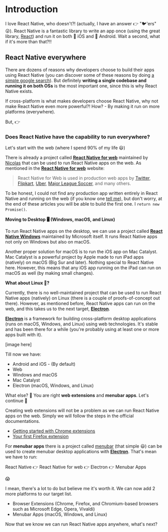 # Introduction

I love React Native, who doesn't?! (actually, I have an answer 👉 "🐦'ers" 😜). React Native is a fantastic library to write an app once (using the great library, [React](https://reactjs.org/)) and run it on both 🍎 iOS and 🤖 Android. Wait a second, what if it's more than that?!!

## React Native everywhere

There are dozens of reasons why developers choose to build their apps using React Native (you can discover some of these reasons by doing [a simple google search](https://googlethatforyou.com?q=Why%20Use%20React%20Native%20for%20Your%20Mobile%20App?)). But definitely **writing a single codebase and running it on both OSs** is the most important one, since this is why React Native exists.

If cross-platform is what makes developers choose React Native, why not make React Native even more powerful?! How? - By making it run on more platforms (everywhere).

But, 👉

### Does React Native have the capability to run everywhere?

Let's start with the web (where I spend 90% of my life 😃)

There is already a project called [**React Native for web**](https://necolas.github.io/react-native-web/) maintained by [Nicolas](https://twitter.com/necolas) that can be used to run React Native apps on the web. As mentioned in the [**React Native for web**](https://necolas.github.io/react-native-web/) website:

> React Native for Web is used in production web apps by [Twitter](https://twitter.com/), [Flipkart](https://twitter.com/naqvitalha/status/969577892991549440), [Uber](https://www.youtube.com/watch?v=RV9rxrNIxnY), [Major League Soccer](https://matchcenter.mlssoccer.com/), and many others.

To be honest, I could not find any production app written entirely in React Native and running on the web (if you know one [tell me](https://twitter.com/compose/tweet?text=@yamankatby)), but don't worry, at the end of these articles you will be able to build the first one. I `return new Promise()`.

**Moving to Desktop 🖥 (Windows, macOS, and Linux)**

To run React Native apps on the desktop, we can use a project called [**React Native Windows**](https://microsoft.github.io/react-native-windows/) maintained by Microsoft itself. It runs React Native apps not only on Windows but also on macOS.

Another proper solution for macOS is to run the iOS app on Mac Catalyst. Mac Catalyst is a powerful project by Apple made to run iPad apps (natively) on macOS (Big Sur and later). Nothing special to React Native here. However, this means that any iOS app running on the iPad can run on macOS as well (by making small changes).

**What about Linux 🐧?**

Currently, there is no well-maintained project that can be used to run React Native apps (natively) on Linux (there is a couple of proofs-of-concept out there). However, as mentioned before, React Native apps can run on the web, and this takes us to the next target, [**Electron**](https://electronjs.org/).

[**Electron**](https://electronjs.org/) is a framework for building cross-platform desktop applications (runs on macOS, Windows, and Linux) using web technologies. It's stable and has been there for a while (you're probably using at least one or more apps built with it).

[image here]

Till now we have:

- Android and iOS - (By default)
- Web
- Windows and macOS
- Mac Catalyst
- Electron (macOS, Windows, and Linux)

What else? 🤔 You are right **web extensions** and **menubar apps**. Let's continue 💨

Creating web extensions will not be a problem as we can run React Native apps on the web. Simply we will follow the steps in the official documentations.

- [Getting started with Chrome extensions](https://developer.chrome.com/docs/extensions/mv3/getstarted/)
- [Your first Firefox extension](https://developer.mozilla.org/en-US/docs/Mozilla/Add-ons/WebExtensions/Your_first_WebExtension)

For **menubar apps** there is a project called [menubar](https://github.com/maxogden/menubar) (that simple 😃) can be used to create menubar desktop applications with [**Electron**](https://electronjs.org/). That's mean we have to run:

React Native 👉 React Native for web 👉 Electron 👉 Menubar Apps

😱

I mean, there's a lot to do but believe me it's worth it. We can now add 2 more platforms to our target list.

- Browser Extensions (Chrome, Firefox, and Chromium-based browsers such as Microsoft Edge, Opera, Vivaldi)
- Menubar Apps (macOS, Windows, and Linux)

Now that we know we can run React Native apps anywhere, what's next?
